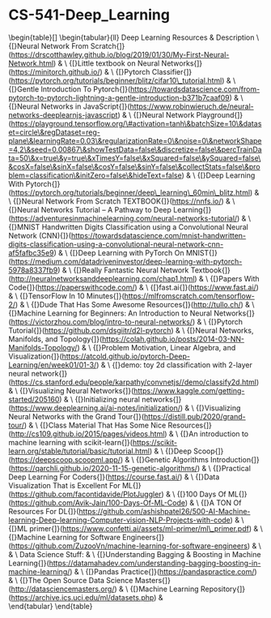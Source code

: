 # CS-541-Deep_Learning

\begin{table}[]
\begin{tabular}{ll}
Deep Learning Resources                                                                                                                                                                                                                                                                                                                                                                                                                                                       & Description \\
{[}Neural Network From Scratch{]}(https://drscotthawley.github.io/blog/2019/01/30/My-First-Neural-Network.html)                                                                                                                                                                                                                                                                                                                                                               &             \\
{[}Little textbook on Neural Networks{]}(https://minitorch.github.io/)                                                                                                                                                                                                                                                                                                                                                                                                        &             \\
{[}Pytorch Classifier{]}(https://pytorch.org/tutorials/beginner/blitz/cifar10\_tutorial.html)                                                                                                                                                                                                                                                                                                                                                                                 &             \\
{[}Gentle Introduction To Pytorch{]}(https://towardsdatascience.com/from-pytorch-to-pytorch-lightning-a-gentle-introduction-b371b7caaf09)                                                                                                                                                                                                                                                                                                                                     &             \\
{[}Neural Networks in JavaScript{]}(https://www.robinwieruch.de/neural-networks-deeplearnjs-javascript)                                                                                                                                                                                                                                                                                                                                                                       &             \\
{[}Neural Network Playground{]}(https://playground.tensorflow.org/\#activation=tanh\&batchSize=10\&dataset=circle\&regDataset=reg-plane\&learningRate=0.03\&regularizationRate=0\&noise=0\&networkShape=4,2\&seed=0.00867\&showTestData=false\&discretize=false\&percTrainData=50\&x=true\&y=true\&xTimesY=false\&xSquared=false\&ySquared=false\&cosX=false\&sinX=false\&cosY=false\&sinY=false\&collectStats=false\&problem=classification\&initZero=false\&hideText=false) &             \\
{[}Deep Learning With Pytorch{]}(https://pytorch.org/tutorials/beginner/deep\_learning\_60min\_blitz.html)                                                                                                                                                                                                                                                                                                                                                                    &             \\
{[}Neural Network From Scratch TEXTBOOK{]}(https://nnfs.io/)                                                                                                                                                                                                                                                                                                                                                                                                                  &             \\
{[}Neural Networks Tutorial – A Pathway to Deep Learning{]}(https://adventuresinmachinelearning.com/neural-networks-tutorial/)                                                                                                                                                                                                                                                                                                                                                &             \\
{[}MNIST Handwritten Digits Classification using a Convolutional Neural Network (CNN){]}(https://towardsdatascience.com/mnist-handwritten-digits-classification-using-a-convolutional-neural-network-cnn-af5fafbc35e9)                                                                                                                                                                                                                                                        &             \\
{[}Deep Learning with PyTorch On MNIST{]}(https://medium.com/datadriveninvestor/deep-learning-with-pytorch-5978a8337fb9)                                                                                                                                                                                                                                                                                                                                                      &             \\
{[}Really Fantastic Neural Network Textbook{]}(http://neuralnetworksanddeeplearning.com/chap1.html)                                                                                                                                                                                                                                                                                                                                                                           &             \\
{[}Papers With Code{]}(https://paperswithcode.com/)                                                                                                                                                                                                                                                                                                                                                                                                                           &             \\
{[}fast.ai{]}(https://www.fast.ai/)                                                                                                                                                                                                                                                                                                                                                                                                                                           &             \\
{[}TensorFlow In 10 Minutes{]}(https://mlfromscratch.com/tensorflow-2/)                                                                                                                                                                                                                                                                                                                                                                                                       &             \\
{[}Dude That Has Some Awesome Resources{]}(http://tullo.ch/)                                                                                                                                                                                                                                                                                                                                                                                                                  &             \\
{[}Machine Learning for Beginners: An Introduction to Neural Networks{]}(https://victorzhou.com/blog/intro-to-neural-networks/)                                                                                                                                                                                                                                                                                                                                               &             \\
{[}Pytorch Tutorial{]}(https://github.com/dsgiitr/d2l-pytorch)                                                                                                                                                                                                                                                                                                                                                                                                                &             \\
{[}Neural Networks, Manifolds, and Topology{]}(https://colah.github.io/posts/2014-03-NN-Manifolds-Topology/)                                                                                                                                                                                                                                                                                                                                                                  &             \\
{[}Problem Motivation, Linear Algebra, and Visualization{]}(https://atcold.github.io/pytorch-Deep-Learning/en/week01/01-3/)                                                                                                                                                                                                                                                                                                                                                   &             \\
{[}demo: toy 2d classification with 2-layer neural network{]}(https://cs.stanford.edu/people/karpathy/convnetjs//demo/classify2d.html)                                                                                                                                                                                                                                                                                                                                        &             \\
{[}Visualizing Neural Networks{]}(https://www.kaggle.com/getting-started/205160)                                                                                                                                                                                                                                                                                                                                                                                              &             \\
{[}Initializing neural networks{]}(https://www.deeplearning.ai/ai-notes/initialization/)                                                                                                                                                                                                                                                                                                                                                                                      &             \\
{[}Visualizing Neural Networks with the Grand Tour{]}(https://distill.pub/2020/grand-tour/)                                                                                                                                                                                                                                                                                                                                                                                   &             \\
{[}Class Material That Has Some Nice Resources{]}(http://cs109.github.io/2015/pages/videos.html)                                                                                                                                                                                                                                                                                                                                                                              &             \\
{[}An introduction to machine learning with scikit-learn{]}(https://scikit-learn.org/stable/tutorial/basic/tutorial.html)                                                                                                                                                                                                                                                                                                                                                     &             \\
{[}Deep Scoop{]}(https://deepscoop.scoopml.app/)                                                                                                                                                                                                                                                                                                                                                                                                                              &             \\
{[}Genetic Algorithms Introduction{]}(https://qarchli.github.io/2020-11-15-genetic-algorithms/)                                                                                                                                                                                                                                                                                                                                                                               &             \\
{[}Practical Deep Learning For Coders{]}(https://course.fast.ai/)                                                                                                                                                                                                                                                                                                                                                                                                             &             \\
{[}Data Visualization That is Excellent For ML{]}(https://github.com/facontidavide/PlotJuggler)                                                                                                                                                                                                                                                                                                                                                                               &             \\
{[}100 Days Of ML{]}(https://github.com/Avik-Jain/100-Days-Of-ML-Code)                                                                                                                                                                                                                                                                                                                                                                                                        &             \\
{[}A TON Of Resources For DL{]}(https://github.com/ashishpatel26/500-AI-Machine-learning-Deep-learning-Computer-vision-NLP-Projects-with-code)                                                                                                                                                                                                                                                                                                                                &             \\
{[}ML primer{]}(https://www.confetti.ai/assets/ml-primer/ml\_primer.pdf)                                                                                                                                                                                                                                                                                                                                                                                                      &             \\
{[}Machine Learning for Software Engineers{]}(https://github.com/ZuzooVn/machine-learning-for-software-engineers)                                                                                                                                                                                                                                                                                                                                                             &             \\
                                                                                                                                                                                                                                                                                                                                                                                                                                                                              &             \\
Data Science Stuff:                                                                                                                                                                                                                                                                                                                                                                                                                                                           &             \\
{[}Understanding Bagging \& Boosting in Machine Learning{]}(https://datamahadev.com/understanding-bagging-boosting-in-machine-learning/)                                                                                                                                                                                                                                                                                                                                      &             \\
{[}Pandas Practice{]}(https://pandaspractice.com/)                                                                                                                                                                                                                                                                                                                                                                                                                            &             \\
{[}The Open Source Data Science Masters{]}(http://datasciencemasters.org/)                                                                                                                                                                                                                                                                                                                                                                                                    &             \\
{[}Machine Learning Repository{]}(https://archive.ics.uci.edu/ml/datasets.php)                                                                                                                                                                                                                                                                                                                                                                                                &            
\end{tabular}
\end{table}
